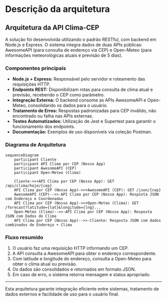 # Descrição da arquitetura

## Arquitetura da API Clima-CEP

A solução foi desenvolvida utilizando o padrão RESTful, com backend em Node.js e Express. O sistema integra dados de duas APIs públicas: AwesomeAPI (para consulta de endereço via CEP) e Open-Meteo (para informações meteorológicas atuais e previsão de 5 dias).

### Componentes principais

- **Node.js + Express:** Responsável pelo servidor e roteamento das requisições HTTP.
- **Endpoints REST:** Disponibilizam rotas para consulta de clima atual e previsão, recebendo o CEP como parâmetro.
- **Integração Externa:** O backend consome as APIs AwesomeAPI e Open-Meteo, consolidando os dados para o usuário.
- **Tratamento de Erros:** Respostas padronizadas para CEP inválido, não encontrado ou falha nas APIs externas.
- **Testes Automatizados:** Utilização de Jest e Supertest para garantir o funcionamento dos endpoints.
- **Documentação:** Exemplos de uso disponíveis via coleção Postman.

### Diagrama de Arquitetura

```mermaid
sequenceDiagram
    participant Cliente
    participant API Clima por CEP (Nosso App)
    participant AwesomeAPI (CEP)
    participant Open-Meteo (Clima)

    Cliente->>+API Clima por CEP (Nosso App): GET /api/clima/hoje/{cep}
    API Clima por CEP (Nosso App)->>+AwesomeAPI (CEP): GET /json/{cep}
    AwesomeAPI (CEP)-->>-API Clima por CEP (Nosso App): Resposta JSON com Endereço e Coordenadas
    API Clima por CEP (Nosso App)->>+Open-Meteo (Clima): GET /forecast?latitude={lat}&longitude={lng}...
    Open-Meteo (Clima)-->>-API Clima por CEP (Nosso App): Resposta JSON com Dados do Clima
    API Clima por CEP (Nosso App)-->>-Cliente: Resposta JSON com dados combinados de Endereço + Clima
```

### Fluxo resumido

1. O usuário faz uma requisição HTTP informando um CEP.
2. A API consulta a AwesomeAPI para obter o endereço correspondente.
3. Com latitude e longitude do endereço, consulta a Open-Meteo para obter o clima atual ou previsão.
4. Os dados são consolidados e retornados em formato JSON.
5. Em caso de erro, o sistema retorna mensagem e status apropriado.

---

Esta arquitetura garante integração eficiente entre sistemas, tratamento de dados externos e facilidade de uso para o usuário final.
